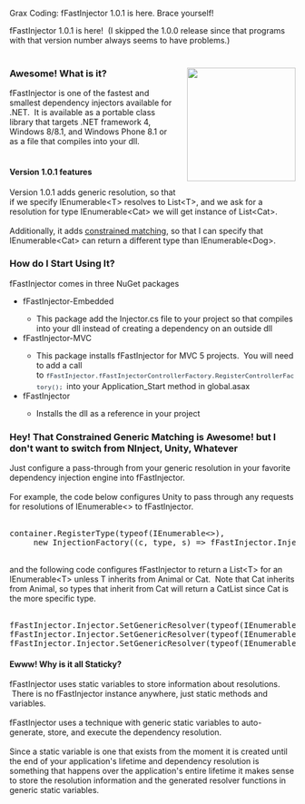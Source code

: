Grax Coding: fFastInjector 1.0.1 is here.  Brace yourself!

fFastInjector 1.0.1 is here! &nbsp;(I skipped the 1.0.0 release since that programs with that version number always seems to have problems.)<br />
<br />
<h3>
<a href="http://4.bp.blogspot.com/-M10eCQqSx5E/VLuuv9044mI/AAAAAAAAmOk/a8_n99f4Ooc/s1600/IMG_3941crop.jpg" imageanchor="1" style="clear: right; float: right; margin-bottom: 1em; margin-left: 1em;"><img border="0" src="http://4.bp.blogspot.com/-M10eCQqSx5E/VLuuv9044mI/AAAAAAAAmOk/a8_n99f4Ooc/s1600/IMG_3941crop.jpg" height="200" width="191" /></a>Awesome! What is it?</h3>
<div>
fFastInjector is one of the fastest and smallest dependency injectors available for .NET. &nbsp;It is available as a portable class library that targets .NET framework 4, Windows 8/8.1, and Windows Phone 8.1 or as a file that compiles into your dll.<br />
<br />
<h4>
Version 1.0.1 features</h4>
Version 1.0.1 adds generic resolution, so that if we specify IEnumerable&lt;T&gt; resolves to List&lt;T&gt;, and we ask for a resolution for type IEnumerable&lt;Cat&gt; we will get instance of List&lt;Cat&gt;.</div>
<div>
<br />
Additionally, it adds <a href="https://ffastinjector.codeplex.com/wikipage?title=Generic%20Matching%20Configuration&amp;referringTitle=Documentation">constrained matching</a>, so that I can specify that IEnumerable&lt;Cat&gt; can return a different type than IEnumerable&lt;Dog&gt;.</div>
<h3>
How do I Start Using It?</h3>
<div>
fFastInjector comes in three NuGet packages</div>
<div>
<ul>
<li>fFastInjector-Embedded</li>
<ul>
<li>This package add the Injector.cs file to your project so that compiles into your dll instead of creating a dependency on an outside dll</li>
</ul>
<li>fFastInjector-MVC</li>
<ul>
<li>This package installs fFastInjector for MVC 5 projects. &nbsp;You will need to add a call to&nbsp;<span style="color: #253340; font-family: monospace; font-size: 11px; line-height: 19.0176963806152px;">fFastInjector.fFastInjectorControllerFactory.RegisterControllerFactory();&nbsp;</span>into your Application_Start method in global.asax</li>
</ul>
<li>fFastInjector</li>
<ul>
<li>Installs the dll as a reference in your project</li>
</ul>
</ul>
<div>
<h3>
Hey! That Constrained Generic Matching is Awesome! but I don't want to switch from NInject, Unity, Whatever</h3>
<div>
Just configure a pass-through from your generic resolution in your favorite dependency injection engine into fFastInjector.</div>
<div>
<br /></div>
<div>
For example, the code below configures Unity to pass through any requests for resolutions of IEnumerable&lt;&gt; to fFastInjector.</div>
<div>
<br /></div>
<pre>container.RegisterType(typeof(IEnumerable&lt;&gt;),
     new InjectionFactory((c, type, s) =&gt; fFastInjector.Injector.Resolve(type)));</pre>
<div>
<br /></div>
<div>
and the following code configures fFastInjector to return a List&lt;T&gt; for an IEnumerable&lt;T&gt; unless T inherits from Animal or Cat. &nbsp;Note that Cat inherits from Animal, so types that inherit from Cat will return a CatList since Cat is the more specific type.</div>
<div>
<br /></div>
<pre>fFastInjector.Injector.SetGenericResolver(typeof(IEnumerable&lt;&gt;), typeof(List&lt;&gt;));
fFastInjector.Injector.SetGenericResolver(typeof(IEnumerable&lt;&gt;), typeof(AnimalList&lt;&gt;), typeof(Animal));
fFastInjector.Injector.SetGenericResolver(typeof(IEnumerable&lt;&gt;), typeof(CatList&lt;&gt;), typeof(Cat));</pre>
</div>
<h4>
Ewww! Why is it all Staticky?</h4>
</div>
<div>
fFastInjector uses static variables to store information about resolutions. &nbsp;There is no fFastInjector instance anywhere, just static methods and variables.<br />
<br />
fFastInjector uses a technique with generic static variables to auto-generate, store, and execute the dependency resolution. &nbsp;</div>
<div>
<br /></div>
<div>
Since a static variable is one that exists from the moment it is created until the end of your application's lifetime and dependency resolution is something that happens over the application's entire lifetime it makes sense to store the resolution information and the generated resolver functions in generic static variables.</div>
<div>
<br /></div>
